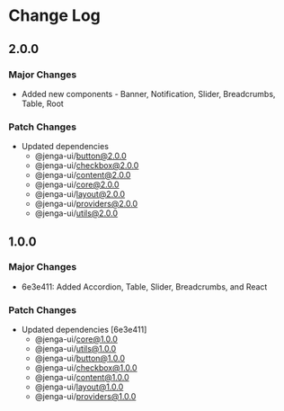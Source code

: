 # Change Log

## 2.0.0

### Major Changes

- Added new components - Banner, Notification, Slider, Breadcrumbs, Table, Root

### Patch Changes

- Updated dependencies
  - @jenga-ui/button@2.0.0
  - @jenga-ui/checkbox@2.0.0
  - @jenga-ui/content@2.0.0
  - @jenga-ui/core@2.0.0
  - @jenga-ui/layout@2.0.0
  - @jenga-ui/providers@2.0.0
  - @jenga-ui/utils@2.0.0

## 1.0.0

### Major Changes

- 6e3e411: Added Accordion, Table, Slider, Breadcrumbs, and React

### Patch Changes

- Updated dependencies [6e3e411]
  - @jenga-ui/core@1.0.0
  - @jenga-ui/utils@1.0.0
  - @jenga-ui/button@1.0.0
  - @jenga-ui/checkbox@1.0.0
  - @jenga-ui/content@1.0.0
  - @jenga-ui/layout@1.0.0
  - @jenga-ui/providers@1.0.0
